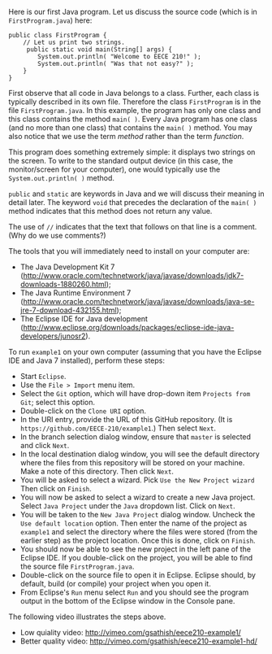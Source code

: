 Here is our first Java program. Let us discuss the source code (which is in `FirstProgram.java`) here:

    public class FirstProgram {
        // Let us print two strings.
         public static void main(String[] args) {		
	        System.out.println( "Welcome to EECE 210!" );
	        System.out.println( "Was that not easy?" );
        }
    }

First observe that all code in Java belongs to a class. Further, each class is typically described in its own file. Therefore the class `FirstProgram` is in the file `FirstProgram.java`. In this example, the program has only one class and this class contains the method `main( )`. Every Java program has one class (and no more than one class) that contains the `main( )` method. You may also notice that we use the term _method_ rather than the term _function_.

This program does something extremely simple: it displays two strings on the screen. To write to the standard output device (in this case, the monitor/screen for your computer), one would typically use the `System.out.println( )` method.

`public` and `static` are keywords in Java and we will discuss their meaning in detail later. The keyword `void` that precedes the declaration of the `main( )` method indicates that this method does not return any value.

The use of `//` indicates that the text that follows on that line is a comment. (Why do we use comments?)

The tools that you will immediately need to install on your computer are:
* The Java Development Kit 7 (http://www.oracle.com/technetwork/java/javase/downloads/jdk7-downloads-1880260.html);
* The Java Runtime Environment 7 (http://www.oracle.com/technetwork/java/javase/downloads/java-se-jre-7-download-432155.html);
* The Eclipse IDE for Java development (http://www.eclipse.org/downloads/packages/eclipse-ide-java-developers/junosr2).

To run `example1` on your own computer (assuming that you have the Eclipse IDE and Java 7 installed), perform these steps:

* Start `Eclipse`.
* Use the `File > Import` menu item.
* Select the `Git` option, which will have drop-down item `Projects from Git`; select this option.
* Double-click on the `Clone URI` option.
* In the URI entry, provide the URL of this GitHub repository. (It is `https://github.com/EECE-210/example1`.) Then select `Next`.
* In the branch selection dialog window, ensure that `master` is selected and click `Next`.
* In the local destination dialog window, you will see the default directory where the files from this repository will be stored on your machine. Make a note of this directory. Then click `Next`.
* You will be asked to select a wizard. Pick `Use the New Project wizard` Then click on `Finish`.
* You will now be asked to select a wizard to create a new Java project. Select `Java Project` under the `Java` dropdown list. Click on `Next`.
* You will be taken to the `New Java Project` dialog window. Uncheck the `Use default location` option. Then enter the name of the project as `example1` and select the directory where the files were stored (from the earlier step) as the project location. Once this is done, click on `Finish`.
* You should now be able to see the new project in the left pane of the Eclipse IDE. If you double-click on the project, you will be able to find the source file `FirstProgram.java`. 
* Double-click on the source file to open it in Eclipse. Eclipse should, by default, build (or compile) your project when you open it.
* From Eclipse's `Run` menu select `Run` and you should see the program output in the bottom of the Eclipse window in the Console pane.

The following video illustrates the steps above.
* Low quiality video: http://vimeo.com/gsathish/eece210-example1/
* Better quality video:  http://vimeo.com/gsathish/eece210-example1-hd/
